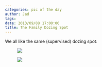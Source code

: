 ```yaml
---
categories: pic of the day
author: Jad
tags: 
date: 2013/09/08 17:00:00
title: The Family Dozing Spot
---
```


We all like the same (supervised) dozing spot:

<figure>
<img src="/img/2013/09/08/img_2787_medium.jpg" />
</figure>

<figure>
<img src="/img/2013/09/08/img_2810_medium.jpg" />
</figure>

